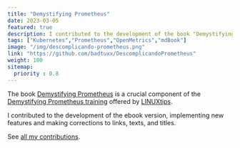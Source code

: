 ```yaml
---
title: "Demystifying Prometheus"
date: 2023-03-05
featured: true
description: I contributed to the development of the book "Demystifying Prometheus."
tags: ["Kubernetes","Prometheus","OpenMetrics","mdBook"]
image: "/img/descomplicando-prometheus.png"
link: "https://github.com/badtuxx/DescomplicandoPrometheus"
weight: 100
sitemap:
  priority : 0.8
---
```


The book [Demystifying Prometheus](https://livro.descomplicandoprometheus.com.br/) is a crucial component of the [Demystifying Prometheus training](https://www.linuxtips.io/course/descomplicando-prometheus) offered by [LINUXtips](https://www.linuxtips.io/quem-somos).

I contributed to the development of the ebook version, implementing new features and making corrections to links, texts, and titles.

See [all my contributions](https://github.com/badtuxx/DescomplicandoPrometheus/pulls?q=author%3ARapha-Borges).